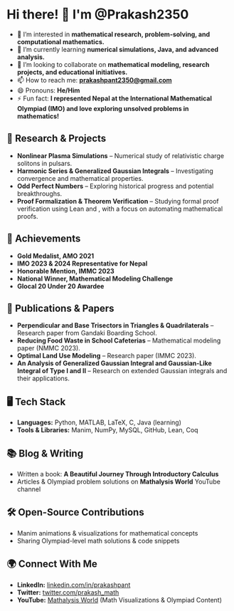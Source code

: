 # Hi there! 👋 I'm @Prakash2350

- 👀 I’m interested in **mathematical research, problem-solving, and computational mathematics.**
- 🌱 I’m currently learning **numerical simulations, Java, and advanced analysis.**
- 💞️ I’m looking to collaborate on **mathematical modeling, research projects, and educational initiatives.**
- 📫 How to reach me: **prakashpant2350@gmail.com**
- 😄 Pronouns: **He/Him**
- ⚡ Fun fact: **I represented Nepal at the International Mathematical Olympiad (IMO) and love exploring unsolved problems in mathematics!**

## 🚀 Research & Projects
- **Nonlinear Plasma Simulations** – Numerical study of relativistic charge solitons in pulsars.
- **Harmonic Series & Generalized Gaussian Integrals** – Investigating convergence and mathematical properties.
- **Odd Perfect Numbers** – Exploring historical progress and potential breakthroughs.
- **Proof Formalization & Theorem Verification** – Studying formal proof verification using Lean and , with a focus on automating mathematical proofs.

## 🎯 Achievements
- **Gold Medalist, AMO 2021**
- **IMO 2023 & 2024 Representative for Nepal**
- **Honorable Mention, IMMC 2023**
- **National Winner, Mathematical Modeling Challenge**
- **Glocal 20 Under 20 Awardee**

## 📜 Publications & Papers
- **Perpendicular and Base Trisectors in Triangles & Quadrilaterals** – Research paper from Gandaki Boarding School.
- **Reducing Food Waste in School Cafeterias** – Mathematical modeling paper (NMMC 2023).
- **Optimal Land Use Modeling** – Research paper (IMMC 2023).
- **An Analysis of Generalized Gaussian Integral and Gaussian-Like Integral of Type I and II** – Research on extended Gaussian integrals and their applications.

## 🖥️ Tech Stack
- **Languages:** Python, MATLAB, LaTeX, C, Java (learning)
- **Tools & Libraries:** Manim, NumPy, MySQL, GitHub, Lean, Coq

## 📚 Blog & Writing
- Written a book: **A Beautiful Journey Through Introductory Calculus**
- Articles & Olympiad problem solutions on **Mathalysis World** YouTube channel

## 🛠️ Open-Source Contributions
- Manim animations & visualizations for mathematical concepts
- Sharing Olympiad-level math solutions & code snippets

## 🌍 Connect With Me
- **LinkedIn:** [linkedin.com/in/prakashpant](https://linkedin.com/in/prakashpant)
- **Twitter:** [twitter.com/prakash_math](https://twitter.com/prakash_math)
- **YouTube:** [Mathalysis World](https://www.youtube.com/channel/UC...) (Math Visualizations & Olympiad Content)

<!---
Prakash2350/Prakash2350 is a ✨ special ✨ repository because its `README.md` (this file) appears on your GitHub profile.
You can click the Preview link to take a look at your changes.
--->
